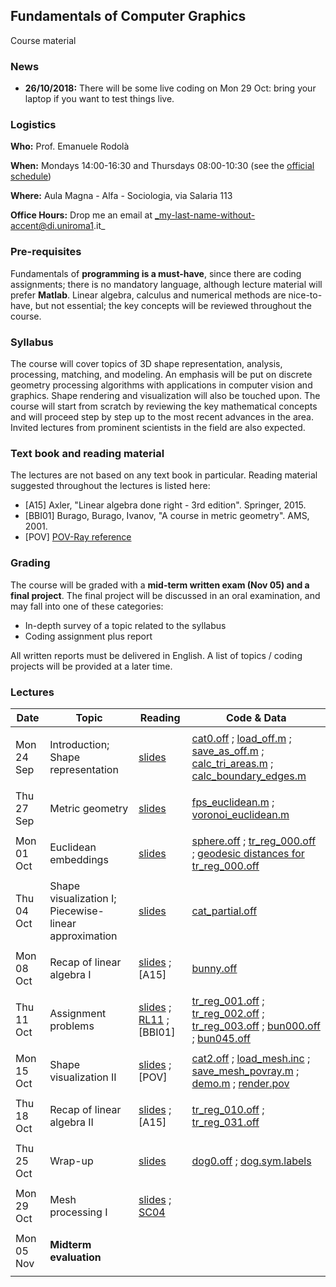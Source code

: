 ## Fundamentals of Computer Graphics

Course material

### News

- **26/10/2018:** There will be some live coding on Mon 29 Oct: bring your laptop if you want to test things live.

### Logistics

**Who:** Prof. Emanuele Rodolà

**When:** Mondays 14:00-16:30 and Thursdays 08:00-10:30 (see the [official schedule](https://www.studiareinformatica.uniroma1.it/laurea-magistrale/orario-lezioni))

**Where:** Aula Magna - Alfa - Sociologia, via Salaria 113

**Office Hours:** Drop me an email at _my-last-name-without-accent@di.uniroma1.it_

### Pre-requisites

Fundamentals of **programming is a must-have**, since there are coding assignments; there is no mandatory language, although lecture material will prefer **Matlab**. Linear algebra, calculus and numerical methods are nice-to-have, but not essential; the key concepts will be reviewed throughout the course.

### Syllabus

The course will cover topics of 3D shape representation, analysis, processing, matching, and modeling. An emphasis will be put on discrete geometry processing algorithms with applications in computer vision and graphics. Shape rendering and visualization will also be touched upon. The course will start from scratch by reviewing the key mathematical concepts and will proceed step by step up to the most recent advances in the area. Invited lectures from prominent scientists in the field are also expected.

### Text book and reading material

The lectures are not based on any text book in particular. Reading material suggested throughout the lectures is listed here:

- [A15] Axler, "Linear algebra done right - 3rd edition". Springer, 2015.
- [BBI01] Burago, Burago, Ivanov, "A course in metric geometry". AMS, 2001.
- [POV] [POV-Ray reference](http://www.povray.org/documentation/3.7.0/r3_0.html)

### Grading

The course will be graded with a **mid-term written exam (Nov 05) and a final project**. The final project will be discussed in an oral examination, and may fall into one of these categories:

- In-depth survey of a topic related to the syllabus
- Coding assignment plus report

All written reports must be delivered in English. A list of topics / coding projects will be provided at a later time. 

### Lectures

**Date** | **Topic** | **Reading** | **Code & Data**
------------ | ------------- | ------------ | ------------
| | |
Mon 24 Sep | Introduction; Shape representation | [slides](https://github.com/erodola/FundCG-s1-2018/raw/master/24.09_intro/01-intro.pdf) | [cat0.off](https://github.com/erodola/FundCG-s1-2018/raw/master/24.09_intro/code/cat0.off) ; [load_off.m](https://github.com/erodola/FundCG-s1-2018/raw/master/24.09_intro/code/load_off.m) ; [save_as_off.m](https://github.com/erodola/FundCG-s1-2018/raw/master/24.09_intro/code/save_as_off.m) ; [calc_tri_areas.m](https://github.com/erodola/FundCG-s1-2018/raw/master/24.09_intro/code/calc_tri_areas.m) ; [calc_boundary_edges.m](https://github.com/erodola/FundCG-s1-2018/raw/master/24.09_intro/code/calc_boundary_edges.m)
| | |
Thu 27 Sep | Metric geometry | [slides](https://github.com/erodola/FundCG-s1-2018/raw/master/27.09_metric/02-metric.pdf) | [fps_euclidean.m](https://github.com/erodola/FundCG-s1-2018/raw/master/27.09_metric/code/fps_euclidean.m) ; [voronoi_euclidean.m](https://github.com/erodola/FundCG-s1-2018/raw/master/27.09_metric/code/voronoi_euclidean.m)
| | |
Mon 01 Oct | Euclidean embeddings | [slides](https://github.com/erodola/FundCG-s1-2018/raw/master/01.10_mds/03-mds.pdf) | [sphere.off](https://github.com/erodola/FundCG-s1-2018/raw/master/01.10_mds/code/sphere.off) ; [tr_reg_000.off](https://github.com/erodola/FundCG-s1-2018/raw/master/01.10_mds/code/tr_reg_000.off) ; [geodesic distances for tr_reg_000.off](https://www.dropbox.com/s/v66jvqvxvogn0o7/tr_reg_000.D.mat?dl=0)
| | |
Thu 04 Oct | Shape visualization I; Piecewise-linear approximation | [slides](https://github.com/erodola/FundCG-s1-2018/raw/master/04.10_viz/04-visualization.pdf) | [cat_partial.off](https://github.com/erodola/FundCG-s1-2018/raw/master/04.10_viz/code/cat_partial.off)
| | |
Mon 08 Oct | Recap of linear algebra I | [slides](https://github.com/erodola/FundCG-s1-2018/raw/master/08.10_linalg/05-linalg.pdf) ; [A15] | [bunny.off](https://github.com/erodola/FundCG-s1-2018/raw/master/08.10_linalg/code/bunny.off)
| | |
Thu 11 Oct | Assignment problems | [slides](https://github.com/erodola/FundCG-s1-2018/raw/master/11.10_qap/06-assignment.pdf) ; [RL11](http://www.pcl-users.org/file/n4037867/Rusinkiewicz_Effcient_Variants_of_ICP.pdf) ; [BBI01] | [tr_reg_001.off](https://github.com/erodola/FundCG-s1-2018/raw/master/11.10_qap/code/tr_reg_001.off) ; [tr_reg_002.off](https://github.com/erodola/FundCG-s1-2018/raw/master/11.10_qap/code/tr_reg_002.off) ; [tr_reg_003.off](https://github.com/erodola/FundCG-s1-2018/raw/master/11.10_qap/code/tr_reg_003.off) ; [bun000.off](https://github.com/erodola/FundCG-s1-2018/raw/master/11.10_qap/code/bun000.off) ; [bun045.off](https://github.com/erodola/FundCG-s1-2018/raw/master/11.10_qap/code/bun045.off)
| | |
Mon 15 Oct | Shape visualization II | [slides](https://github.com/erodola/FundCG-s1-2018/raw/master/15.10_viz2/07-visualization2.pdf) ; [POV] | [cat2.off](https://github.com/erodola/FundCG-s1-2018/raw/master/15.10_viz2/code/cat2.off) ; [load_mesh.inc](https://github.com/erodola/FundCG-s1-2018/raw/master/15.10_viz2/code/load_mesh.inc) ; [save_mesh_povray.m](https://github.com/erodola/FundCG-s1-2018/raw/master/15.10_viz2/code/save_mesh_povray.m) ; [demo.m](https://github.com/erodola/FundCG-s1-2018/raw/master/15.10_viz2/code/demo.m) ; [render.pov](https://github.com/erodola/FundCG-s1-2018/raw/master/15.10_viz2/code/render.pov)
| | |
Thu 18 Oct | Recap of linear algebra II | [slides](https://github.com/erodola/FundCG-s1-2018/raw/master/18.10_linalg2/08-linalg2.pdf) ; [A15] | [tr_reg_010.off](https://github.com/erodola/FundCG-s1-2018/raw/master/18.10_linalg2/code/tr_reg_010.off) ; [tr_reg_031.off](https://github.com/erodola/FundCG-s1-2018/raw/master/18.10_linalg2/code/tr_reg_031.off)
| | |
Thu 25 Oct | Wrap-up | [slides](https://github.com/erodola/FundCG-s1-2018/raw/master/25.10_wrapup/09-wrapup.pdf) | [dog0.off](https://github.com/erodola/FundCG-s1-2018/raw/master/25.10_wrapup/code/dog0.off) ; [dog.sym.labels](https://github.com/erodola/FundCG-s1-2018/raw/master/25.10_wrapup/code/dog.sym.labels)
| | |
Mon 29 Oct | Mesh processing I | [slides](https://github.com/erodola/FundCG-s1-2018/raw/master/29.10_proc/10-processing.pdf) ; [SC04](https://igl.ethz.ch/projects/Laplacian-mesh-processing/ls-meshes/ls-meshes.pdf) |
| | |
Mon 05 Nov | **Midterm evaluation** | |
| | |
